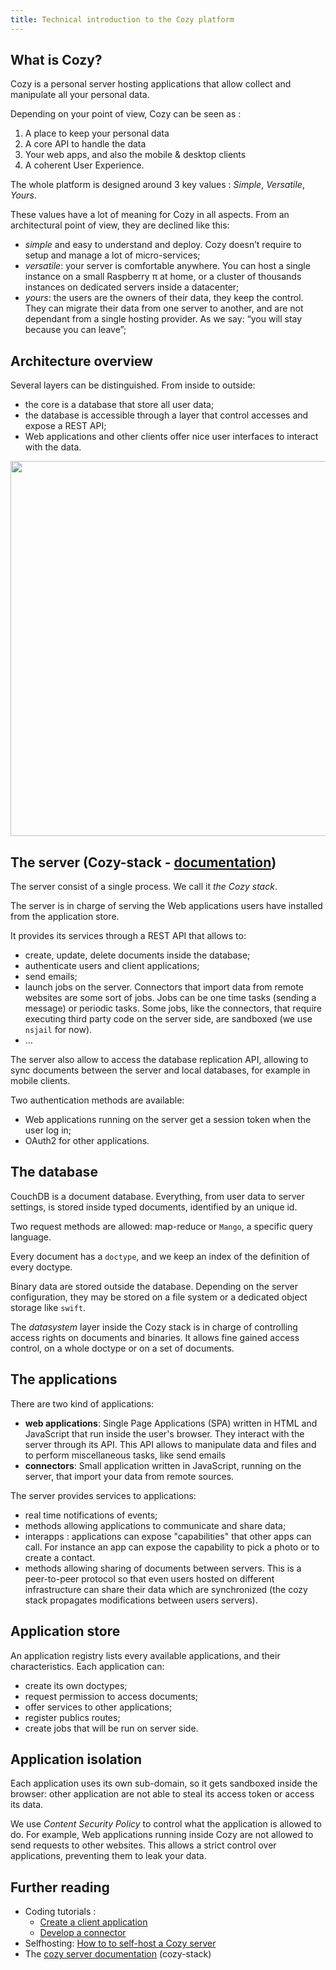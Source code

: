 ```yaml
---
title: Technical introduction to the Cozy platform
---
```


## What is Cozy?

Cozy is a personal server hosting applications that allow collect and manipulate all your personal data.

Depending on your point of view, Cozy can be seen as :

1. A place to keep your personal data
2. A core API to handle the data
3. Your web apps, and also the mobile & desktop clients
4. A coherent User Experience.

The whole platform is designed around 3 key values : _Simple_, _Versatile_, _Yours_.

These values have a lot of meaning for Cozy in all aspects. From an architectural point of view, they are declined like this:

- _simple_ and easy to understand and deploy. Cozy doesn’t require to setup and manage a lot of micro-services;
- _versatile_: your server is comfortable anywhere. You can host a single instance on a small Raspberry π at home, or a cluster of thousands instances on dedicated servers inside a datacenter;
- _yours_: the users are the owners of their data, they keep the control. They can migrate their data from one server to another, and are not dependant from a single hosting provider. As we say: “you will stay because you can leave”;

## Architecture overview

Several layers can be distinguished. From inside to outside:

- the core is a database that store all user data;
- the database is accessible through a layer that control accesses and expose a REST API;
- Web applications and other clients offer nice user interfaces to interact with the data.

<img src="../../img/dev/cozy_archi.png" width="600">

## The server (Cozy-stack - [documentation](https://docs.cozy.io/en/cozy-stack/))

The server consist of a single process. We call it _the Cozy stack_.

The server is in charge of serving the Web applications users have installed from the application store.

It provides its services through a REST API that allows to:

- create, update, delete documents inside the database;
- authenticate users and client applications;
- send emails;
- launch jobs on the server. Connectors that import data from remote websites are some sort of jobs. Jobs can be one time tasks (sending a message) or periodic tasks. Some jobs, like the connectors, that require executing third party code on the server side, are sandboxed (we use `nsjail` for now).
- …

The server also allow to access the database replication API, allowing to sync documents between the server and local databases, for example in mobile clients.

Two authentication methods are available:

- Web applications running on the server get a session token when the user log in;
- OAuth2 for other applications.

## The database

CouchDB is a document database. Everything, from user data to server settings, is stored inside typed documents, identified by an unique id.

Two request methods are allowed: map-reduce or `Mango`, a specific query language.

Every document has a `doctype`, and we keep an index of the definition of every doctype.

Binary data are stored outside the database. Depending on the server configuration, they may be stored on a file system or a dedicated object storage like `swift`.

The _datasystem_ layer inside the Cozy stack is in charge of controlling access rights on documents and binaries. It allows fine gained access control, on a whole doctype or on a set of documents.

## The applications

There are two kind of applications:

- **web applications**: Single Page Applications (SPA) written in HTML and JavaScript that run inside the user's browser. They interact with the server through its API. This API allows to manipulate data and files and to perform miscellaneous tasks, like send emails
- **connectors**: Small application written in JavaScript, running on the server, that import your data from remote sources.

The server provides services to applications:

- real time notifications of events;
- methods allowing applications to communicate and share data;
- interapps : applications can expose "capabilities" that other apps can call. For instance an app can expose the capability to pick a photo or to create a contact.
- methods allowing sharing of documents between servers. This is a peer-to-peer protocol so that even users hosted on different infrastructure can share their data which are synchronized (the cozy stack propagates modifications between users servers).

## Application store

An application registry lists every available applications, and their characteristics. Each application can:

- create its own doctypes;
- request permission to access documents;
- offer services to other applications;
- register publics routes;
- create jobs that will be run on server side.

## Application isolation

Each application uses its own sub-domain, so it gets sandboxed inside the browser: other application are not able to steal its access token or access its data.

We use _Content Security Policy_ to control what the application is allowed to do. For example, Web applications running inside Cozy are not allowed to send requests to other websites. This allows a strict control over applications, preventing them to leak your data.

## Further reading

- Coding tutorials :
  - [Create a client application](../tutorials/app.md)
  - [Develop a connector](../tutorials/konnector/index.md)
- Selfhosting: [How to to self-host a Cozy server](../tutorials/selfhosting/index.md)
- The [cozy server documentation](https://docs.cozy.io/en/cozy-stack/) (cozy-stack)

